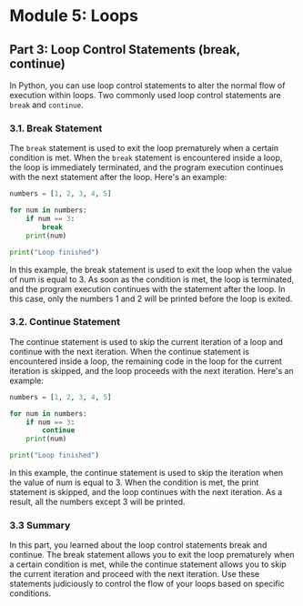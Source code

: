 # Module 5: Loops

## Part 3: Loop Control Statements (break, continue)

In Python, you can use loop control statements to alter the normal flow of execution within loops. Two commonly used loop control statements are `break` and `continue`.

### 3.1. Break Statement

The `break` statement is used to exit the loop prematurely when a certain condition is met. When the `break` statement is encountered inside a loop, the loop is immediately terminated, and the program execution continues with the next statement after the loop. Here's an example:

```python
numbers = [1, 2, 3, 4, 5]

for num in numbers:
    if num == 3:
        break
    print(num)

print("Loop finished")
```

In this example, the break statement is used to exit the loop when the value of num is equal to 3. As soon as the condition is met, the loop is terminated, and the program execution continues with the statement after the loop. In this case, only the numbers 1 and 2 will be printed before the loop is exited.

### 3.2. Continue Statement
The continue statement is used to skip the current iteration of a loop and continue with the next iteration. When the continue statement is encountered inside a loop, the remaining code in the loop for the current iteration is skipped, and the loop proceeds with the next iteration. Here's an example:

```python
numbers = [1, 2, 3, 4, 5]

for num in numbers:
    if num == 3:
        continue
    print(num)

print("Loop finished")
```

In this example, the continue statement is used to skip the iteration when the value of num is equal to 3. When the condition is met, the print statement is skipped, and the loop continues with the next iteration. As a result, all the numbers except 3 will be printed.

### 3.3 Summary

In this part, you learned about the loop control statements break and continue. The break statement allows you to exit the loop prematurely when a certain condition is met, while the continue statement allows you to skip the current iteration and proceed with the next iteration. Use these statements judiciously to control the flow of your loops based on specific conditions.